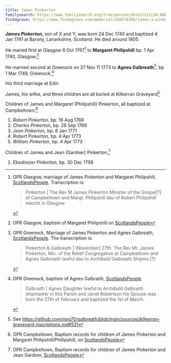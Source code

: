 ```yaml
---
title: James Pinkerton
familysearch: https://www.familysearch.org/tree/person/details/LLSK-W4W
findagrave: https://www.findagrave.com/memorial/166574300/james-a-pinkerton
---
```

***James Pinkerton***, son of X and Y, was born 24 Dec 1740 and baptized 4 Jan 1741 at Barony, Lanarkshire, Scotland.  He died around 1805.

He maried first at Glasgow 6 Oct 1767[^margaret-philipshill-marriage] to **Margaret Philipshill** bp. 1 Apr 1740, Glasgow.[^margaret-philipshill-birth]

He married second at Greenock on 27 Nov 11 1773 to **Agnes Galbreath**[^agnes-galbreath-marriage]. bp 1 Mar 1749, Greenock.[^agnes-galbreath-birth]

His third marriage at Edin

James, his wifes, and three children are all buried at Kilkerran Graveyard[^burial]

Children of James and Margaret (Philipshill) Pinkerton, all baptized at Campbeltown:[^children]

1. *Robert Pinkerton*, bp. 16 Aug 1768
2. *Charles Pinkerton*, bp. 28 Sep 1769
3. *Jean Pinkerton*, bp. 8 Jan 1771
4. *Robert Pinkerton*, bp. 4 Apr 1773
5. *William Pinkerton*, bp. 4 Apr 1773

Children of James and Jean (Gardner) Pinkerton,[^jean-gardner-children]

1. *Ebednezer Pinkerton*, bp. 30 Dec 1798


[^burial]: See https://github.com/npg70/galbreath/blob/main/sources/kilkerran-graveyard-inscriptions.md#531

[^margaret-philipshill-birth]: OPR Glasgow, baptism of Margaret Philipshill on [ScotlandsPeople](https://www.scotlandspeople.gov.uk/record-results?search_type=People&surname=Philipshill&forename=Margaret&forename_so=starts&from_year=1740&to_year=1740&surname_so=exact&church_type=Old%20Parish%20Registers&event=(B%20OR%20C%20OR%20S)&record_type[0]=opr_births)

[^children]: OPR Campbeltown, Baptism records for children of James Pinkerton and Margaret Philipshill/Phillipshill, on [ScotlandsPeople](https://www.scotlandspeople.gov.uk/record-results?search_type=people&event=%28B%20OR%20C%20OR%20S%29&record_type%5B0%5D=opr_births&church_type=Old%20Parish%20Registers&dl_cat=church&dl_rec=church-births-baptisms&surname=pinkerton&surname_so=exact&forename_so=starts&from_year=1768&to_year=1773&parent_names=james&parent_names_so=exact&parent_name_two=MARGARET%20PHIL&parent_name_two_so=exact&record=Church%20of%20Scotland%20%28old%20parish%20registers%29%20Roman%20Catholic%20Church%20Other%20churches&sort=asc&order=Date&field=year)

[^jean-gardner-children]: OPR Campbeltown, Baptism records for children of James Pinkerton and Jean Gardner, [ScotlandsPeople](https://www.scotlandspeople.gov.uk/record-results?search_type=people&event=%28B%20OR%20C%20OR%20S%29&record_type%5B0%5D=opr_births&church_type=Old%20Parish%20Registers&dl_cat=church&dl_rec=church-births-baptisms&surname=pinkerton&surname_so=exact&forename_so=starts&from_year=1774&to_year=1800&parent_names=james&parent_names_so=exact&parent_name_two_so=exact&record=Church%20of%20Scotland%20%28old%20parish%20registers%29%20Roman%20Catholic%20Church%20Other%20churches&rd_real_name%5B0%5D=CAMPBELTOWN%20%28LANDWARD%29%20OR%20CAMPBELTOWN%20%28BURGH%29%20OR%20CAMPBELTOWN&rd_display_name%5B0%5D=CAMPBELTOWN%20%28LANDWARD%29%7CCAMPBELTOWN%20%28BURGH%29%7CCAMPBELTOWN_CAMPBELTOWN&rd_label%5B0%5D=CAMPBELTOWN&rd_name%5B0%5D=CAMPBELTOWN%20%2ALANDWARD%2A%20OR%20CAMPBELTOWN%20%2ABURGH%2A%20OR%20CAMPBELTOWN)

[^agnes-galbreath-birth]: OPR Greenock, baptism of Agnes Galbratih, [ScotlandsPeople](https://www.scotlandspeople.gov.uk/view-image/nrs_opr_records/1428?image=570&return_row=0)
    > Galbraith | Agnes Daughter lawful to Archibald
    > Galbraith shipmaster in this Parish and Janet
    > Robertson his Spouse was born the 27th of February
    > and baptized the 1st of March.

[^agnes-galbreath-marriage]: OPR Greenock, Marriage of James Pinkerton and Agnes Galbreath, [ScotlandsPeople](https://www.scotlandspeople.gov.uk/view-image/nrs_opr_records/9669507?image=103&return_row=2).
The transcription is:
    > Pinkerton & Galbreath | [November] 27th. The Rev Mr. James Pinkerton, Min. of the Relief Congregation at Campbeltown
    > and Agnes Galbreath lawful dau to Archibald Galbreath Shipms.[?]

[^margaret-philipshill-marriage]: OPR Glasgow, marriage of James Pinkerton and Margaret Philipshill, [ScotlandsPeople](https://www.scotlandspeople.gov.uk/view-image/nrs_opr_records/9669532?image=42).
Transcription is:
    > Pinkerton | The Rev M James Pinkerton 
    > Minister of the Gospel[?] of Campbeltown
    > and Margt. Philipshill dau of Robert
    > Philipshill mercht in Glasgow
